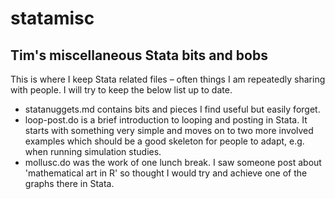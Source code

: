 # statamisc
## Tim's miscellaneous Stata bits and bobs

This is where I keep Stata related files – often things I am repeatedly sharing with people. I will try to keep the below list up to date.
* statanuggets.md contains bits and pieces I find useful but easily forget.
* loop-post.do is a brief introduction to looping and posting in Stata. It starts with something very simple and moves on to two more involved examples which should be a good skeleton for people to adapt, e.g. when running simulation studies.
* mollusc.do was the work of one lunch break. I saw someone post about 'mathematical art in R' so thought I would try and achieve one of the graphs there in Stata.

